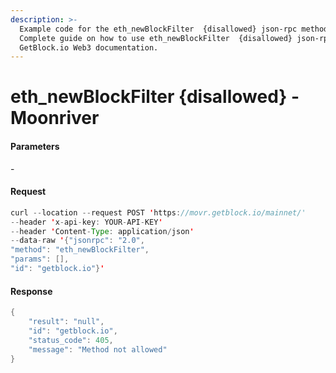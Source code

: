 ```yaml
---
description: >-
  Example code for the eth_newBlockFilter  {disallowed} json-rpc method.
  Сomplete guide on how to use eth_newBlockFilter  {disallowed} json-rpc in
  GetBlock.io Web3 documentation.
---
```


# eth\_newBlockFilter {disallowed} - Moonriver

#### Parameters

\-

#### Request

```java
curl --location --request POST 'https://movr.getblock.io/mainnet/' 
--header 'x-api-key: YOUR-API-KEY' 
--header 'Content-Type: application/json' 
--data-raw '{"jsonrpc": "2.0",
"method": "eth_newBlockFilter",
"params": [],
"id": "getblock.io"}'
```

#### Response

```java
{
    "result": "null",
    "id": "getblock.io",
    "status_code": 405,
    "message": "Method not allowed"
}
```
